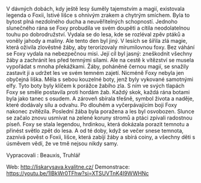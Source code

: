 V dávných dobách, kdy ještě lesy šuměly tajemstvím a magií, existovala legenda o Foxii, lstivé lišce s ohnivým zrakem a chytrým smíchem. Byla to bytost plná nezdolného ducha a neuvěřitelných schopností.
Jednoho slunečného rána se Foxy probudila ve svém doupěti a cítila neodolatelnou touhu po dobrodružství. Vydala se do lesa, kde se rozléval zpěv ptáků a voněly jahody a maliny. Ale tento den byl jiný. V lesích se šířila zlá magie, která oživila zlověstné žáby, aby terorizovaly mírumilovnou foxy.
Bez váhání se Foxy vydala na nebezpečnou misi. Její cíl byl jasný: zneškodnit všechny žáby a zachránit les před temnými silami. Ale na cestě k vítězství se musela vypořádat s mnoha překážkami. Žáby, poháněné černou magií, se snažily zastavit ji a udržet les ve svém temném zajetí.
Nicméně Foxy nebyla jen obyčejná liška. Měla s sebou kouzelné boty, jenž byly vykované samotnými elfy. Tyto boty byly klíčem k porážce žabího zla. S ním ve svých tlapách Foxy se směle postavila proti hordám žab.
Každý skok, každá rána botami byla jako tanec s osudem. A zároveň sbírala třešně, symbol života a naděje, které dodávaly sílu a odvahu.
Po dlouhém a vyčerpávajícím boji Foxy nakonec zvítězila. Poslední žába byla poražena a les byl osvobozen. Slunce se začalo znovu usmívat na zelené koruny stromů a ptáci zpívali radostnou píseň.
Foxy se stala legendou, hrdinkou, která dokázala porazit temnotu a přinést světlo zpět do lesa. A od té doby, když se večer snese temnota, zaznívá pověst o Foxii, lišce, která zabíjí žáby a sbírá coiny, a všechny děti s úsměvem vědí, že ve tmě nejsou nikdy samy.

Vypracovali : Beauxis, Truhlář

Web: http://liskarysava.kvalitne.cz/
Demonstrace: https://youtu.be/1lBkWr0TFhw?si=XTSUVTnK4I9WWHNc
